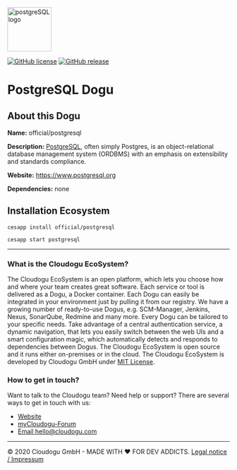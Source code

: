 <img src="https://cloudogu.com/images/dogus/postgresql.png" alt="postgreSQL logo" height="100px">


[![GitHub license](https://img.shields.io/github/license/cloudogu/sonar.svg)](https://github.com/cloudogu/postgresql/blob/develop/LICENSE)
[![GitHub release](https://img.shields.io/github/release/cloudogu/sonar.svg)](https://github.com/cloudogu/postgresql/releases)

# PostgreSQL Dogu

## About this Dogu

**Name:** official/postgresql

**Description:** [PostgreSQL](https://en.wikipedia.org/wiki/PostgreSQL), often simply Postgres, is an object-relational database management system (ORDBMS) with an emphasis on extensibility and standards compliance.

**Website:** https://www.postgresql.org

**Dependencies:** none

## Installation Ecosystem
```
cesapp install official/postgresql

cesapp start postgresql
```

---
### What is the Cloudogu EcoSystem?
The Cloudogu EcoSystem is an open platform, which lets you choose how and where your team creates great software. Each service or tool is delivered as a Dogu, a Docker container. Each Dogu can easily be integrated in your environment just by pulling it from our registry. We have a growing number of ready-to-use Dogus, e.g. SCM-Manager, Jenkins, Nexus, SonarQube, Redmine and many more. Every Dogu can be tailored to your specific needs. Take advantage of a central authentication service, a dynamic navigation, that lets you easily switch between the web UIs and a smart configuration magic, which automatically detects and responds to dependencies between Dogus. The Cloudogu EcoSystem is open source and it runs either on-premises or in the cloud. The Cloudogu EcoSystem is developed by Cloudogu GmbH under [MIT License](https://cloudogu.com/license.html).

### How to get in touch?
Want to talk to the Cloudogu team? Need help or support? There are several ways to get in touch with us:

* [Website](https://cloudogu.com)
* [myCloudogu-Forum](https://forum.cloudogu.com/topic/34?ctx=1)
* [Email hello@cloudogu.com](mailto:hello@cloudogu.com)

---
&copy; 2020 Cloudogu GmbH - MADE WITH :heart:&nbsp;FOR DEV ADDICTS. [Legal notice / Impressum](https://cloudogu.com/imprint.html)
